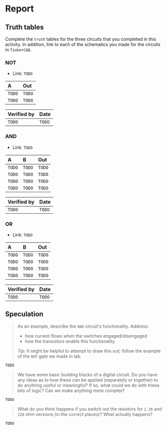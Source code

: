 # Report

## Truth tables

Complete the `truth` tables for the three circuits that you completed in this activity. In addition,
link to each of the schematics you made for the circuits in `TinkerCAD`.

### NOT

* Link: `TODO`

| A | Out |
|:--|:----|
|`TODO`|`TODO`|
|`TODO`|`TODO`|

| Verified by | Date |
|:------------|:-----|
|`TODO`|`TODO`|

### AND

* Link: `TODO`

| A | B | Out |
|:--|:--|:----|
|`TODO`|`TODO`|`TODO`|
|`TODO`|`TODO`|`TODO`|
|`TODO`|`TODO`|`TODO`|
|`TODO`|`TODO`|`TODO`|

| Verified by | Date |
|:------------|:-----|
|`TODO`|`TODO`|

### OR

* Link: `TODO`

| A | B | Out |
|:--|:--|:----|
|`TODO`|`TODO`|`TODO`|
|`TODO`|`TODO`|`TODO`|
|`TODO`|`TODO`|`TODO`|
|`TODO`|`TODO`|`TODO`|

| Verified by | Date |
|:------------|:-----|
|`TODO`|`TODO`|

## Speculation

> As an example, describe the `AND` circuit's functionality. Address:
> * how current flows when the switches engaged/disengaged
> * how the transistors enable this functionality
>
> _Tip:_ It might be helpful to attempt to draw this out; follow the example of the `NOT` gate we made in lab.

`TODO`

> We have some basic building blocks of a digital circuit. Do you have any ideas as to how these can be applied (separately or together)
> to do anything useful or meaningful? If so, what could we do with these bits of logic? Can we make anything more complex?

`TODO`

> What do you think happens if you switch out the resistors for `2.2K` and `220` ohm versions (in the correct places)? What actually
> happens?

`TODO`
